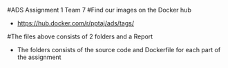 #ADS Assignment 1 Team 7
#Find our images on the Docker hub
* https://hub.docker.com/r/pptaj/ads/tags/

#The files above consists of 2 folders and a Report 
* The folders consists of the source code and Dockerfile for each part of the assignment

